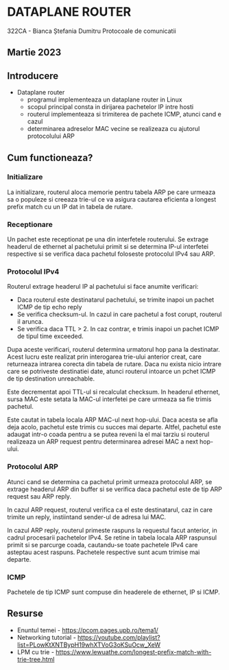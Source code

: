 # DATAPLANE ROUTER

322CA - Bianca Ștefania Dumitru
Protocoale de comunicatii

Martie 2023
----------------------------------------------------------------------------------------------------
## Introducere

* Dataplane router
  *  programul implementeaza un dataplane router in Linux
  *  scopul principal consta in dirijarea pachetelor IP intre hosti
  *  routerul implementeaza si trimiterea de pachete ICMP, atunci cand e cazul
  *  determinarea adreselor MAC vecine se realizeaza cu ajutorul protocolului ARP

## Cum functioneaza?

### Initializare

La initializare, routerul aloca memorie pentru tabela ARP pe care urmeaza sa o populeze
si creeaza trie-ul ce va asigura cautarea eficienta a longest prefix match cu un IP
dat in tabela de rutare.

### Receptionare

Un pachet este receptionat pe una din interfetele routerului. Se extrage headerul
de ethernet al pachetului primit si se determina IP-ul interfetei respective si se
 verifica daca pachetul foloseste protocolul IPv4 sau ARP.

### Protocolul IPv4

Routerul extrage headerul IP al pachetului si face anumite verificari:
* Daca routerul este destinatarul pachetului, se trimite inapoi un pachet ICMP de tip echo reply
* Se verifica checksum-ul. In cazul in care pachetul a fost corupt, routerul il arunca.
* Se verifica daca TTL > 2. In caz contrar, e trimis inapoi un pachet ICMP de tipul time exceeded.

Dupa aceste verificari, routerul determina urmatorul hop pana la destinatar. Acest
lucru este realizat prin interogarea trie-ului anterior creat, care returneaza intrarea
corecta din tabela de rutare. Daca nu exista nicio intrare care se potriveste destinatiei
date, atunci routerul intoarce un pchet ICMP de tip destination unreachable.

Este decrementat apoi TTL-ul si recalculat checksum. In headerul ethernet, sursa MAC este
setata la MAC-ul interfetei pe care urmeaza sa fie trimis pachetul.

Este cautat in tabela locala ARP MAC-ul next hop-ului. Daca acesta se afla deja acolo, pachetul
este trimis cu succes mai departe. Altfel, pachetul este adaugat intr-o coada pentru a se putea
reveni la el mai tarziu si routerul realizeaza un ARP request pentru determinarea adresei MAC a next hop-ului.

### Protocolul ARP

Atunci cand se determina ca pachetul primit urmeaza protocolul ARP, se extrage headerul ARP din
buffer si se verifica daca pachetul este de tip ARP request sau ARP reply.

In cazul ARP request, routerul verifica ca el este destinatarul, caz in care trimite un reply,
instiintand sender-ul de adresa lui MAC.

In cazul ARP reply, routerul primeste raspuns la requestul facut anterior, in cadrul procesarii
pachetelor IPv4. Se retine in tabela locala ARP raspunsul primit si se parcurge coada, cautandu-se
toate pachetele IPv4 care asteptau acest raspuns. Pachetele respective sunt acum trimise mai departe.

### ICMP

Pachetele de tip ICMP sunt compuse din headerele de ethernet, IP si ICMP. 

## Resurse
* Enuntul temei - https://pcom.pages.upb.ro/tema1/
* Networking tutorial - https://youtube.com/playlist?list=PLowKtXNTBypH19whXTVoG3oKSuOcw_XeW
* LPM cu trie - https://www.lewuathe.com/longest-prefix-match-with-trie-tree.html

